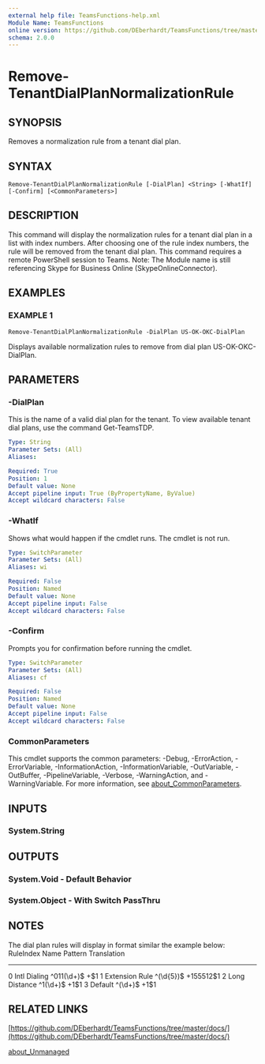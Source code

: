 ```yaml
---
external help file: TeamsFunctions-help.xml
Module Name: TeamsFunctions
online version: https://github.com/DEberhardt/TeamsFunctions/tree/master/docs/
schema: 2.0.0
---
```


# Remove-TenantDialPlanNormalizationRule

## SYNOPSIS
Removes a normalization rule from a tenant dial plan.

## SYNTAX

```
Remove-TenantDialPlanNormalizationRule [-DialPlan] <String> [-WhatIf] [-Confirm] [<CommonParameters>]
```

## DESCRIPTION
This command will display the normalization rules for a tenant dial plan in a list with
index numbers.
After choosing one of the rule index numbers, the rule will be removed from
the tenant dial plan.
This command requires a remote PowerShell session to Teams.
Note: The Module name is still referencing Skype for Business Online (SkypeOnlineConnector).

## EXAMPLES

### EXAMPLE 1
```
Remove-TenantDialPlanNormalizationRule -DialPlan US-OK-OKC-DialPlan
```

Displays available normalization rules to remove from dial plan US-OK-OKC-DialPlan.

## PARAMETERS

### -DialPlan
This is the name of a valid dial plan for the tenant.
To view available tenant dial plans,
use the command Get-TeamsTDP.

```yaml
Type: String
Parameter Sets: (All)
Aliases:

Required: True
Position: 1
Default value: None
Accept pipeline input: True (ByPropertyName, ByValue)
Accept wildcard characters: False
```

### -WhatIf
Shows what would happen if the cmdlet runs.
The cmdlet is not run.

```yaml
Type: SwitchParameter
Parameter Sets: (All)
Aliases: wi

Required: False
Position: Named
Default value: None
Accept pipeline input: False
Accept wildcard characters: False
```

### -Confirm
Prompts you for confirmation before running the cmdlet.

```yaml
Type: SwitchParameter
Parameter Sets: (All)
Aliases: cf

Required: False
Position: Named
Default value: None
Accept pipeline input: False
Accept wildcard characters: False
```

### CommonParameters
This cmdlet supports the common parameters: -Debug, -ErrorAction, -ErrorVariable, -InformationAction, -InformationVariable, -OutVariable, -OutBuffer, -PipelineVariable, -Verbose, -WarningAction, and -WarningVariable. For more information, see [about_CommonParameters](http://go.microsoft.com/fwlink/?LinkID=113216).

## INPUTS

### System.String
## OUTPUTS

### System.Void - Default Behavior
###   System.Object - With Switch PassThru
## NOTES
The dial plan rules will display in format similar the example below:
RuleIndex Name            Pattern    Translation
--------- ----            -------    -----------
0 Intl Dialing    ^011(\d+)$ +$1
1 Extension Rule  ^(\d{5})$  +155512$1
2 Long Distance   ^1(\d+)$   +1$1
3 Default         ^(\d+)$    +1$1

## RELATED LINKS

[https://github.com/DEberhardt/TeamsFunctions/tree/master/docs/](https://github.com/DEberhardt/TeamsFunctions/tree/master/docs/)

[about_Unmanaged]()

